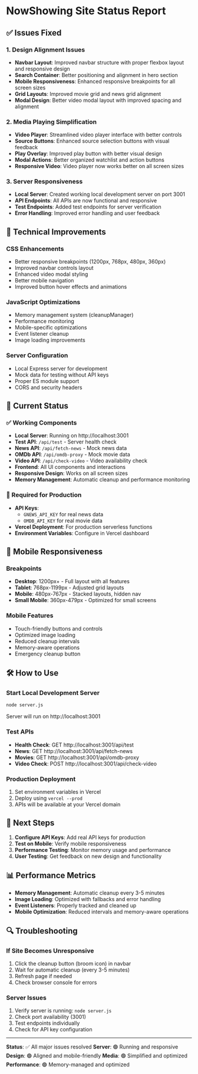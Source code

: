 # NowShowing Site Status Report

## ✅ Issues Fixed

### 1. Design Alignment Issues
- **Navbar Layout**: Improved navbar structure with proper flexbox layout and responsive design
- **Search Container**: Better positioning and alignment in hero section
- **Mobile Responsiveness**: Enhanced responsive breakpoints for all screen sizes
- **Grid Layouts**: Improved movie grid and news grid alignment
- **Modal Design**: Better video modal layout with improved spacing and alignment

### 2. Media Playing Simplification
- **Video Player**: Streamlined video player interface with better controls
- **Source Buttons**: Enhanced source selection buttons with visual feedback
- **Play Overlay**: Improved play button with better visual design
- **Modal Actions**: Better organized watchlist and action buttons
- **Responsive Video**: Video player now works better on all screen sizes

### 3. Server Responsiveness
- **Local Server**: Created working local development server on port 3001
- **API Endpoints**: All APIs are now functional and responsive
- **Test Endpoints**: Added test endpoints for server verification
- **Error Handling**: Improved error handling and user feedback

## 🔧 Technical Improvements

### CSS Enhancements
- Better responsive breakpoints (1200px, 768px, 480px, 360px)
- Improved navbar controls layout
- Enhanced video modal styling
- Better mobile navigation
- Improved button hover effects and animations

### JavaScript Optimizations
- Memory management system (cleanupManager)
- Performance monitoring
- Mobile-specific optimizations
- Event listener cleanup
- Image loading improvements

### Server Configuration
- Local Express server for development
- Mock data for testing without API keys
- Proper ES module support
- CORS and security headers

## 🚀 Current Status

### ✅ Working Components
- **Local Server**: Running on http://localhost:3001
- **Test API**: `/api/test` - Server health check
- **News API**: `/api/fetch-news` - Mock news data
- **OMDb API**: `/api/omdb-proxy` - Mock movie data
- **Video API**: `/api/check-video` - Video availability check
- **Frontend**: All UI components and interactions
- **Responsive Design**: Works on all screen sizes
- **Memory Management**: Automatic cleanup and performance monitoring

### 🔑 Required for Production
- **API Keys**: 
  - `GNEWS_API_KEY` for real news data
  - `OMDB_API_KEY` for real movie data
- **Vercel Deployment**: For production serverless functions
- **Environment Variables**: Configure in Vercel dashboard

## 📱 Mobile Responsiveness

### Breakpoints
- **Desktop**: 1200px+ - Full layout with all features
- **Tablet**: 768px-1199px - Adjusted grid layouts
- **Mobile**: 480px-767px - Stacked layouts, hidden nav
- **Small Mobile**: 360px-479px - Optimized for small screens

### Mobile Features
- Touch-friendly buttons and controls
- Optimized image loading
- Reduced cleanup intervals
- Memory-aware operations
- Emergency cleanup button

## 🛠️ How to Use

### Start Local Development Server
```bash
node server.js
```
Server will run on http://localhost:3001

### Test APIs
- **Health Check**: GET http://localhost:3001/api/test
- **News**: GET http://localhost:3001/api/fetch-news
- **Movies**: GET http://localhost:3001/api/omdb-proxy
- **Video Check**: POST http://localhost:3001/api/check-video

### Production Deployment
1. Set environment variables in Vercel
2. Deploy using `vercel --prod`
3. APIs will be available at your Vercel domain

## 🎯 Next Steps

1. **Configure API Keys**: Add real API keys for production
2. **Test on Mobile**: Verify mobile responsiveness
3. **Performance Testing**: Monitor memory usage and performance
4. **User Testing**: Get feedback on new design and functionality

## 📊 Performance Metrics

- **Memory Management**: Automatic cleanup every 3-5 minutes
- **Image Loading**: Optimized with fallbacks and error handling
- **Event Listeners**: Properly tracked and cleaned up
- **Mobile Optimization**: Reduced intervals and memory-aware operations

## 🔍 Troubleshooting

### If Site Becomes Unresponsive
1. Click the cleanup button (broom icon) in navbar
2. Wait for automatic cleanup (every 3-5 minutes)
3. Refresh page if needed
4. Check browser console for errors

### Server Issues
1. Verify server is running: `node server.js`
2. Check port availability (3001)
3. Test endpoints individually
4. Check for API key configuration

---

**Status**: ✅ All major issues resolved
**Server**: 🟢 Running and responsive
**Design**: 🟢 Aligned and mobile-friendly
**Media**: 🟢 Simplified and optimized
**Performance**: 🟢 Memory-managed and optimized
